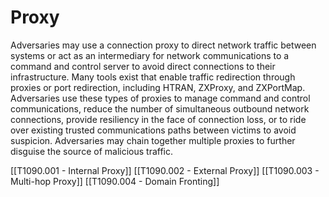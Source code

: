 # Proxy

Adversaries may use a connection proxy to direct network traffic between systems or act as an intermediary for network communications to a command and control server to avoid direct connections to their infrastructure. Many tools exist that enable traffic redirection through proxies or port redirection, including HTRAN, ZXProxy, and ZXPortMap. Adversaries use these types of proxies to manage command and control communications, reduce the number of simultaneous outbound network connections, provide resiliency in the face of connection loss, or to ride over existing trusted communications paths between victims to avoid suspicion. Adversaries may chain together multiple proxies to further disguise the source of malicious traffic.

[[T1090.001 - Internal Proxy]]
[[T1090.002 - External Proxy]]
[[T1090.003 - Multi-hop Proxy]]
[[T1090.004 - Domain Fronting]]
